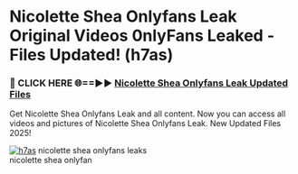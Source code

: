 # Nicolette Shea Onlyfans Leak Original Videos 0nlyFans Leaked - Files Updated! (h7as)

<h3>🔴 CLICK HERE 🌐==►► <a href="https://tinyurl.com/2wckxsce" rel="nofollow">Nicolette Shea Onlyfans Leak Updated Files</a></h3>

Get Nicolette Shea Onlyfans Leak and all content. Now you can access all videos and pictures of Nicolette Shea Onlyfans Leak. New Updated Files 2025!

[![h7as](https://i.imgur.com/AFduVYN.gif)](https://tinyurl.com/2wckxsce)
nicolette shea onlyfans leaks<br>
nicolette shea onlyfan
